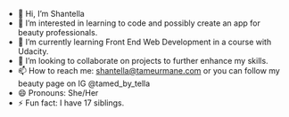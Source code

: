 - 👋 Hi, I’m Shantella
- 👀 I’m interested in learning to code and possibly create an app for beauty professionals.
- 🌱 I’m currently learning Front End Web Development in a course with Udacity. 
- 💞️ I’m looking to collaborate on projects to further enhance my skills.
- 📫 How to reach me: shantella@tameurmane.com or you can follow my beauty page on IG @tamed_by_tella
- 😄 Pronouns: She/Her
- ⚡ Fun fact: I have 17 siblings.

<!---
tamedbytella/tamedbytella is a ✨ special ✨ repository because its `README.md` (this file) appears on your GitHub profile.
You can click the Preview link to take a look at your changes.
--->
